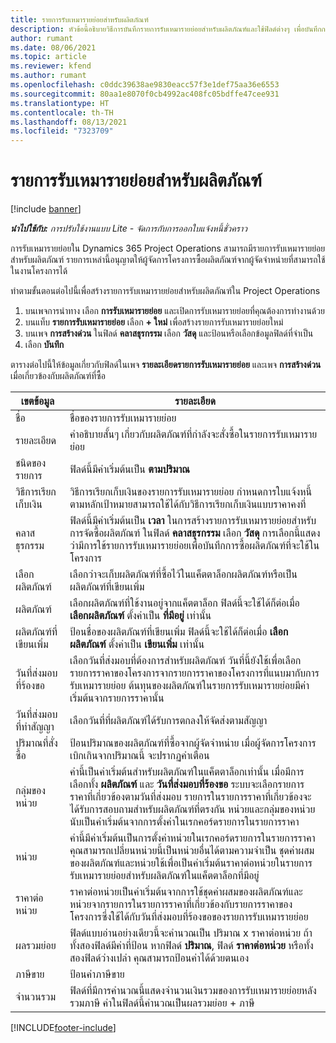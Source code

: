 ```yaml
---
title: รายการรับเหมารายย่อยสำหรับผลิตภัณฑ์
description: หัวข้อนี้อธิบายวิธีการบันทึกรายการรับเหมารายย่อยสำหรับผลิตภัณฑ์และใช้ฟิลด์ต่างๆ เพื่อบันทึกการซื้อผลิตภัณฑ์จากผู้จัดจำหน่าย
author: rumant
ms.date: 08/06/2021
ms.topic: article
ms.reviewer: kfend
ms.author: rumant
ms.openlocfilehash: c0ddc39638ae9830eacc57f3e1def75aa36e6553
ms.sourcegitcommit: 80aa1e8070f0cb4992ac408fc05bdffe47cee931
ms.translationtype: HT
ms.contentlocale: th-TH
ms.lasthandoff: 08/13/2021
ms.locfileid: "7323709"
---
```

# <a name="subcontract-lines-for-products"></a>รายการรับเหมารายย่อยสำหรับผลิตภัณฑ์

[!include [banner](../../includes/dataverse-preview.md)]

_**นำไปใช้กับ:** การปรับใช้งานแบบ Lite - จัดการกับการออกใบแจ้งหนี้ชั่วคราว_

การรับเหมารายย่อยใน Dynamics 365 Project Operations สามารถมีรายการรับเหมารายย่อยสำหรับผลิตภัณฑ์ รายการเหล่านี้อนุญาตให้ผู้จัดการโครงการซื้อผลิตภัณฑ์จากผู้จัดจำหน่ายที่สามารถใช้ในงานโครงการได้

ทำตามขั้นตอนต่อไปนี้เพื่อสร้างรายการรับเหมารายย่อยสำหรับผลิตภัณฑ์ใน Project Operations

1. บนเพจการนำทาง เลือก **การรับเหมารายย่อย** และเปิดการรับเหมารายย่อยที่คุณต้องการทำงานด้วย 
2. บนแท็บ **รายการรับเหมารายย่อย** เลือก **+ ใหม่** เพื่อสร้างรายการรับเหมารายย่อยใหม่
3. บนเพจ **การสร้างด่วน** ในฟิลด์ **คลาสธุรกรรม** เลือก **วัสดุ** และป้อนหรือเลือกข้อมูลฟิลด์ที่จำเป็น 
4. เลือก **บันทึก**

ตารางต่อไปนี้ให้ข้อมูลเกี่ยวกับฟิลด์ในเพจ **รายละเอียดรายการรับเหมารายย่อย** และเพจ **การสร้างด่วน** เมื่อเกี่ยวข้องกับผลิตภัณฑ์ที่ซื้อ

| เขตข้อมูล | รายละเอียด |
| ----- | ----------- |
| ชื่อ | ชื่อของรายการรับเหมารายย่อย |
| รายละเอียด | คำอธิบายสั้นๆ เกี่ยวกับผลิตภัณฑ์ที่กำลังจะสั่งซื้อในรายการรับเหมารายย่อย |
| ชนิดของรายการ | ฟิลด์นี้มีค่าเริ่มต้นเป็น **ตามปริมาณ** |
| วิธีการเรียกเก็บเงิน |  วิธีการเรียกเก็บเงินของรายการรับเหมารายย่อย กำหนดการใบแจ้งหนี้ตามหลักเป้าหมายสามารถใช้ได้กับวิธีการเรียกเก็บเงินแบบราคาคงที่ |
| คลาสธุรกรรม | ฟิลด์นี้มีค่าเริ่มต้นเป็น **เวลา** ในการสร้างรายการรับเหมารายย่อยสำหรับการจัดซื้อผลิตภัณฑ์ ในฟิลด์ **คลาสธุรกรรม** เลือก **วัสดุ** การเลือกนี้แสดงว่ามีการใช้รายการรับเหมารายย่อยเพื่อบันทึกการซื้อผลิตภัณฑ์ที่จะใช้ในโครงการ |
| เลือกผลิตภัณฑ์ | เลือกว่าจะเก็บผลิตภัณฑ์ที่ซื้อไว้ในแค็ตตาล็อกผลิตภัณฑ์หรือเป็นผลิตภัณฑ์ที่เขียนเพิ่ม |
| ผลิตภัณฑ์ | เลือกผลิตภัณฑ์ที่ใช้งานอยู่จากแค็ตตาล็อก ฟิลด์นี้จะใช้ได้ก็ต่อเมื่อ **เลือกผลิตภัณฑ์** ตั้งค่าเป็น **ที่มีอยู่** เท่านั้น |
| ผลิตภัณฑ์ที่เขียนเพิ่ม | ป้อนชื่อของผลิตภัณฑ์ที่เขียนเพิ่ม ฟิลด์นี้จะใช้ได้ก็ต่อเมื่อ **เลือกผลิตภัณฑ์** ตั้งค่าเป็น **เขียนเพิ่ม** เท่านั้น  |
| วันที่ส่งมอบที่ร้องขอ | เลือกวันที่ส่งมอบที่ต้องการสำหรับผลิตภัณฑ์ วันที่นี้ยังใช้เพื่อเลือกรายการราคาของโครงการจากรายการราคาของโครงการที่แนบมากับการรับเหมารายย่อย ต้นทุนของผลิตภัณฑ์ในรายการรับเหมารายย่อยมีค่าเริ่มต้นจากรายการราคานั้น |
| วันที่ส่งมอบที่ทำสัญญา | เลือกวันที่ที่ผลิตภัณฑ์ได้รับการตกลงให้จัดส่งตามสัญญา  |
| ปริมาณที่สั่งซื้อ | ป้อนปริมาณของผลิตภัณฑ์ที่ซื้อจากผู้จัดจำหน่าย เมื่อผู้จัดการโครงการเบิกเกินจากปริมาณนี้ จะปรากฏคำเตือน |
| กลุ่มของหน่วย | ค่านี้เป็นค่าเริ่มต้นสำหรับผลิตภัณฑ์ในแค็ตตาล็อกเท่านั้น เมื่อมีการเลือกทั้ง **ผลิตภัณฑ์** และ **วันที่ส่งมอบที่ร้องขอ** ระบบจะเลือกรายการราคาที่เกี่ยวข้องตามวันที่ส่งมอบ รายการในรายการราคาที่เกี่ยวข้องจะได้รับการสอบถามสำหรับผลิตภัณฑ์ที่ตรงกัน หน่วยและกลุ่มของหน่วยนับเป็นค่าเริ่มต้นจากการตั้งค่าในเรกคอร์ดรายการในรายการราคา |
| หน่วย | ค่านี้มีค่าเริ่มต้นเป็นการตั้งค่าหน่วยในเรกคอร์ดรายการในรายการราคา คุณสามารถเปลี่ยนหน่วยนี้เป็นหน่วยอื่นได้ตามความจำเป็น ชุดค่าผสมของผลิตภัณฑ์และหน่วยใช้เพื่อเป็นค่าเริ่มต้นราคาต่อหน่วยในรายการรับเหมารายย่อยสำหรับผลิตภัณฑ์ในแค็ตตาล็อกที่มีอยู่ |
| ราคาต่อหน่วย | ราคาต่อหน่วยเป็นค่าเริ่มต้นจากการใช้ชุดค่าผสมของผลิตภัณฑ์และหน่วยจากรายการในรายการราคาที่เกี่ยวข้องกับรายการราคาของโครงการซึ่งใช้ได้กับวันที่ส่งมอบที่ร้องขอของรายการรับเหมารายย่อย  |
| ผลรวมย่อย | ฟิลด์แบบอ่านอย่างเดียวนี้จะคำนวณเป็น ปริมาณ x ราคาต่อหน่วย ถ้าทั้งสองฟิลด์มีค่าที่ป้อน หากฟิลด์ **ปริมาณ**, ฟิลด์ **ราคาต่อหน่วย** หรือทั้งสองฟิลด์ว่างเปล่า คุณสามารถป้อนค่าได้ด้วยตนเอง  |
| ภาษีขาย | ป้อนค่าภาษีขาย |
| จำนวนรวม | ฟิลด์ที่มีการคำนวณนี้แสดงจำนวนเงินรวมของการรับเหมารายย่อยหลังรวมภาษี ค่าในฟิลด์นี้คำนวณเป็นผลรวมย่อย + ภาษี |


[!INCLUDE[footer-include](../../includes/footer-banner.md)]
